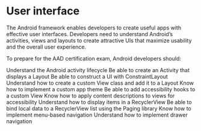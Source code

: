 # User interface

The Android framework enables developers to create useful apps with effective user interfaces. Developers need to understand Android’s activities, views and layouts to create attractive UIs that maximize usability and the overall user experience.

To prepare for the AAD certification exam, Android developers should:

Understand the Android activity lifecycle
Be able to create an Activity that displays a Layout
Be able to construct a UI with ConstraintLayout
Understand how to create a custom View class and add it to a Layout
Know how to implement a custom app theme
Be able to add accessibility hooks to a custom View
Know how to apply content descriptions to views for accessibility
Understand how to display items in a RecyclerView
Be able to bind local data to a RecyclerView list using the Paging library
Know how to implement menu-based navigation
Understand how to implement drawer navigation